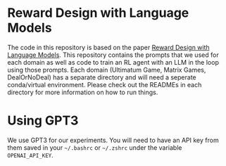 # Reward Design with Language Models
The code in this repository is based on the paper [Reward Design with Language Models](https://arxiv.org/pdf/2303.00001.pdf).
This repository contains the prompts that we used for each domain as well as code to train an RL agent with an LLM in the loop using those prompts.
Each domain (Ultimatum Game, Matrix Games, DealOrNoDeal) has a separate directory and will need a seperate conda/virtual environment.
Please check out the READMEs in each directory for more information on how to run things.

# Using GPT3
We use GPT3 for our experiments. You will need to have an API key from them saved in your `~/.bashrc` or `~/.zshrc` under the variable `OPENAI_API_KEY`.
